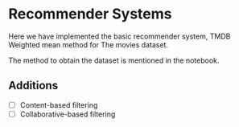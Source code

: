 # Recommender Systems

Here we have implemented the basic recommender system, TMDB Weighted mean method for The movies dataset.

The method to obtain the dataset is mentioned in the notebook.

## Additions
- [ ] Content-based filtering
- [ ] Collaborative-based filtering